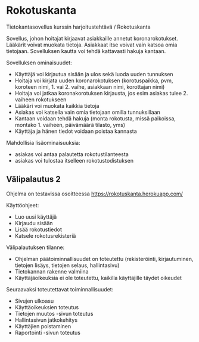 # Rokotuskanta
Tietokantasovellus kurssin harjoitustehtävä / Rokotuskanta

Sovellus, johon hoitajat kirjaavat asiakkaille annetut koronarokotukset. Lääkärit voivat muokata tietoja. Asiakkaat itse voivat vain katsoa omia tietojaan.
Sovelluksen kautta voi tehdä kattavasti hakuja kantaan.

Sovelluksen ominaisuudet:
- Käyttäjä voi kirjautua sisään ja ulos sekä luoda uuden tunnuksen
- Hoitaja voi kirjata uuden koronarokotuksen (korotuspaikka, pvm, koroteen nimi, 1. vai 2. vaihe, asiakkaan nimi, korottajan nimi)
- Hoitaja voi jatkaa koronakorotuksen kirjausta, jos esim asiakas tulee 2. vaiheen rokotukseen
- Lääkäri voi muokata kaikkia tietoja
- Asiakas voi katsella vain omia tietojaan omilla tunnuksillaan
- Kantaan voidaan tehdä hakuja (monta rokotusta, missä paikoissa, montako 1. vaiheen, päivämäärä tilasto, yms)
- Käyttäja ja hänen tiedot voidaan poistaa kannasta

Mahdollisia lisäominaisuuksia:
- asiakas voi antaa palautetta rokotustilanteesta
- asiakas voi tulostaa itselleen rokotustodistuksen

## Välipalautus 2

Ohjelma on testavissa osoitteessa https://rokotuskanta.herokuapp.com/

Käyttöohjeet:
- Luo uusi käyttäjä
- Kirjaudu sisään
- Lisää rokotustiedot
- Katsele rokotusrekisteriä

Välipalautuksen tilanne:
- Ohjelman päätoiminnallisuudet on toteutettu (rekisteröinti, kirjautuminen, tietojen lisäys, tietojen selaus, hallintasivu)
- Tietokannan rakenne valmiina
- Käyttäjäoikeuksia ei ole toteutettu, kaikilla käyttäjille täydet oikeudet

Seuraavaksi toteutettavat toiminnallisuudet:
- Sivujen ulkoasu
- Käyttäoikeuksien toteutus
- Tietojen muutos -sivun toteutus
- Hallintasivun jatkokehitys
- Käyttäjien poistaminen
- Raportointi -sivun toteutus
